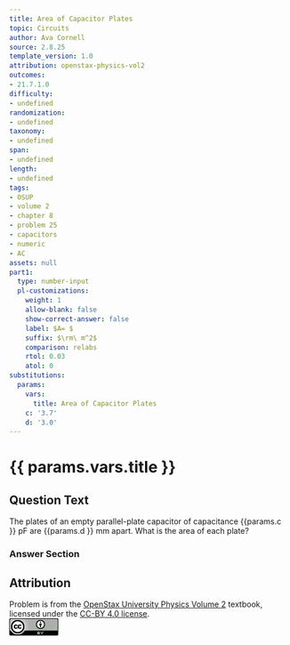 ```yaml
---
title: Area of Capacitor Plates
topic: Circuits
author: Ava Cornell
source: 2.8.25
template_version: 1.0
attribution: openstax-physics-vol2
outcomes:
- 21.7.1.0
difficulty:
- undefined
randomization:
- undefined
taxonomy:
- undefined
span:
- undefined
length:
- undefined
tags:
- OSUP
- volume 2
- chapter 8
- problem 25
- capacitors
- numeric
- AC
assets: null
part1:
  type: number-input
  pl-customizations:
    weight: 1
    allow-blank: false
    show-correct-answer: false
    label: $A= $
    suffix: $\rm\ m^2$
    comparison: relabs
    rtol: 0.03
    atol: 0
substitutions:
  params:
    vars:
      title: Area of Capacitor Plates
    c: '3.7'
    d: '3.0'
---
```

# {{ params.vars.title }}

## Question Text

The plates of an empty parallel-plate capacitor of capacitance {{params.c }}$\textrm{ pF}$ are {{params.d }}$\textrm{ mm}$ apart. What is the area of each plate?

### Answer Section

## Attribution

Problem is from the [OpenStax University Physics Volume 2](https://openstax.org/details/books/university-physics-volume-2) textbook, licensed under the [CC-BY 4.0 license](https://creativecommons.org/licenses/by/4.0/).<br>![Image representing the Creative Commons 4.0 BY license.](https://raw.githubusercontent.com/firasm/bits/master/by.png)
